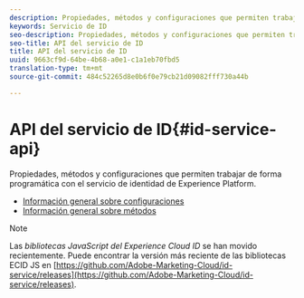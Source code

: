 ```yaml
---
description: Propiedades, métodos y configuraciones que permiten trabajar de forma programática con el servicio de identidad de Experience Platform.
keywords: Servicio de ID
seo-description: Propiedades, métodos y configuraciones que permiten trabajar de forma programática con el servicio de identidad de Experience Platform.
seo-title: API del servicio de ID
title: API del servicio de ID
uuid: 9663cf9d-64be-4b68-a0e1-c1a1eb70fbd5
translation-type: tm+mt
source-git-commit: 484c52265d8e0b6f0e79cb21d09082fff730a44b

---
```



# API del servicio de ID{#id-service-api}

Propiedades, métodos y configuraciones que permiten trabajar de forma programática con el servicio de identidad de Experience Platform.

* [Información general sobre configuraciones](function-vars/function-vars.md)
* [Información general sobre métodos](get-set/get-set.md)

>[!NOTE]
>
>Las *bibliotecas JavaScript del Experience Cloud ID* se han movido recientemente. Puede encontrar la versión más reciente de las bibliotecas ECID JS en [https://github.com/Adobe-Marketing-Cloud/id-service/releases](https://github.com/Adobe-Marketing-Cloud/id-service/releases).

